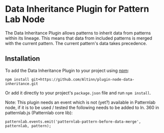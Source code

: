 # Data Inheritance Plugin for Pattern Lab Node

The Data Inheritance Plugin allows patterns to inherit data from patterns within its lineage. 
This means that data from included patterns is merged with the current pattern. The current pattern's data takes precedence.

## Installation

To add the Data Inheritance Plugin to your project using [npm](http://npmjs.com/):

    npm install git+https://github.com/Altinn/plugin-node-data-inheritance.git

Or add it directly to your project's `package.json` file and run `npm install`.

Note: This plugin needs an event which is not (yet?) available in Patternlab node, if it is to be used / tested the following needs to be added to ln. 360 in patternlab.js (Patternlab core lib):

    patternlab.events.emit('patternlab-pattern-before-data-merge', patternlab, pattern);

